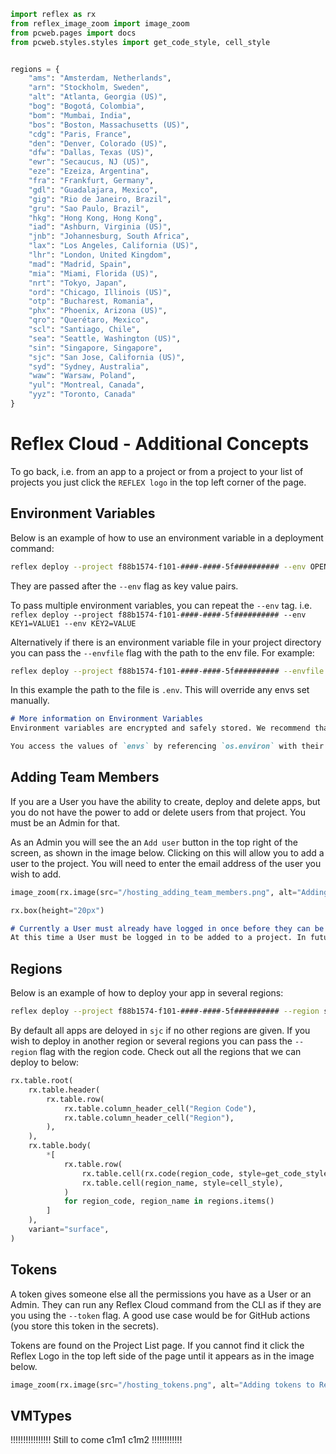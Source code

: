 ```python exec
import reflex as rx
from reflex_image_zoom import image_zoom
from pcweb.pages import docs
from pcweb.styles.styles import get_code_style, cell_style


regions = {
    "ams": "Amsterdam, Netherlands",
    "arn": "Stockholm, Sweden",
    "alt": "Atlanta, Georgia (US)",
    "bog": "Bogotá, Colombia",
    "bom": "Mumbai, India",
    "bos": "Boston, Massachusetts (US)",
    "cdg": "Paris, France",
    "den": "Denver, Colorado (US)",
    "dfw": "Dallas, Texas (US)",
    "ewr": "Secaucus, NJ (US)",
    "eze": "Ezeiza, Argentina",
    "fra": "Frankfurt, Germany",
    "gdl": "Guadalajara, Mexico",
    "gig": "Rio de Janeiro, Brazil",
    "gru": "Sao Paulo, Brazil",
    "hkg": "Hong Kong, Hong Kong",
    "iad": "Ashburn, Virginia (US)",
    "jnb": "Johannesburg, South Africa",
    "lax": "Los Angeles, California (US)",
    "lhr": "London, United Kingdom",
    "mad": "Madrid, Spain",
    "mia": "Miami, Florida (US)",
    "nrt": "Tokyo, Japan",
    "ord": "Chicago, Illinois (US)",
    "otp": "Bucharest, Romania",
    "phx": "Phoenix, Arizona (US)",
    "qro": "Querétaro, Mexico",
    "scl": "Santiago, Chile",
    "sea": "Seattle, Washington (US)",
    "sin": "Singapore, Singapore",
    "sjc": "San Jose, California (US)",
    "syd": "Sydney, Australia",
    "waw": "Warsaw, Poland",
    "yul": "Montreal, Canada",
    "yyz": "Toronto, Canada"
}
```


# Reflex Cloud - Additional Concepts

To go back, i.e. from an app to a project or from a project to your list of projects you just click the `REFLEX logo` in the top left corner of the page.

## Environment Variables

Below is an example of how to use an environment variable in a deployment command:

```bash
reflex deploy --project f88b1574-f101-####-####-5f########## --env OPENAI_API_KEY=sk-proj-vD4i9t6U############################
```

They are passed after the `--env` flag as key value pairs. 

To pass multiple environment variables, you can repeat the `--env` tag. i.e. `reflex deploy --project f88b1574-f101-####-####-5f########## --env KEY1=VALUE1 --env KEY2=VALUE`


Alternatively if there is an environment variable file in your project directory you can pass the `--envfile` flag with the path to the env file. For example:

```bash
reflex deploy --project f88b1574-f101-####-####-5f########## --envfile .env
```

In this example the path to the file is `.env`. This will override any envs set manually.


```md alert info
# More information on Environment Variables
Environment variables are encrypted and safely stored. We recommend that backend API keys or secrets are entered as `envs`. Make sure to enter the `envs` without any quotation marks. We do not show the values of them in any CLI commands, only their names (or keys).

You access the values of `envs` by referencing `os.environ` with their names as keys in your app's backend. For example, if you set an env `ASYNC_DB_URL`, you are able to access it by `os.environ["ASYNC_DB_URL"]`. Some Python libraries automatically look for certain environment variables. For example, `OPENAI_API_KEY` for the `openai` python client. The `boto3` client credentials can be configured by setting `AWS_ACCESS_KEY_ID`,`AWS_SECRET_ACCESS_KEY`. This information is typically available in the documentation of the Python packages you use.
```

## Adding Team Members

If you are a User you have the ability to create, deploy and delete apps, but you do not have the power to add or delete users from that project. You must be an Admin for that.

As an Admin you will see the an `Add user` button in the top right of the screen, as shown in the image below. Clicking on this will allow you to add a user to the project. You will need to enter the email address of the user you wish to add.

```python eval
image_zoom(rx.image(src="/hosting_adding_team_members.png", alt="Adding team members to Reflex Cloud"))
```

```python eval
rx.box(height="20px")
```

```md alert warning
# Currently a User must already have logged in once before they can be added to a project. 
At this time a User must be logged in to be added to a project. In future there will be automatic email invites sent to add new users who have never logged in before.
```


## Regions

Below is an example of how to deploy your app in several regions:

```bash
reflex deploy --project f88b1574-f101-####-####-5f########## --region sjc --region iad
```

By default all apps are deloyed in `sjc` if no other regions are given. If you wish to deploy in another region or several regions you can pass the `--region` flag with the region code. Check out all the regions that we can deploy to below:


```python eval
rx.table.root(
    rx.table.header(
        rx.table.row(
            rx.table.column_header_cell("Region Code"),
            rx.table.column_header_cell("Region"),
        ),
    ),
    rx.table.body(
        *[
            rx.table.row(
                rx.table.cell(rx.code(region_code, style=get_code_style("violet"))),
                rx.table.cell(region_name, style=cell_style),
            )
            for region_code, region_name in regions.items()
        ]
    ),
    variant="surface",
)
```




## Tokens

A token gives someone else all the permissions you have as a User or an Admin. They can run any Reflex Cloud command from the CLI as if they are you using the `--token` flag. A good use case would be for GitHub actions (you store this token in the secrets).

Tokens are found on the Project List page. If you cannot find it click the Reflex Logo in the top left side of the page until it appears as in the image below.

```python eval
image_zoom(rx.image(src="/hosting_tokens.png", alt="Adding tokens to Reflex Cloud"))
```


## VMTypes


!!!!!!!!!!!!!!!! Still to come
c1m1
c1m2 
!!!!!!!!!!!!